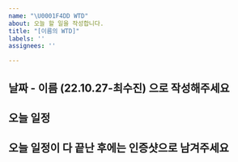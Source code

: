 ```yaml
---
name: "\U0001F4DD WTD"
about: 오늘 할 일을 작성합니다.
title: "[이름의 WTD]"
labels: ''
assignees: ''

---
```


## 날짜 - 이름 (22.10.27-최수진) 으로 작성해주세요

## 오늘 일정
<!-- 
양식은 다음과 같이 써주세요. 해당 주석은 지워주세요
    - [ ] `19:00-20:00` 6조 이번주 회고하기
    - [ ] `20:10-21:30` 페어프로그래밍
-->

## 오늘 일정이 다 끝난 후에는 인증샷으로 남겨주세요
